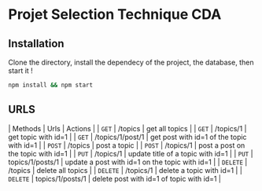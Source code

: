 # Projet Selection Technique CDA
## Installation
Clone the directory, install the dependecy of the project, the database, then start it !
```bash
npm install && npm start
```
## URLS
| Methods | Urls | Actions |
| `GET` | /topics | get all topics |
| `GET` | /topics/1 | get topic with id=1 |
| `GET` | /topics/1/post/1 | get post with id=1 of the topic with id=1 |
| `POST` | /topics | post a topic |
| `POST` | /topics/1 | post a post on the topic with id=1 |
| `PUT` | /topics/1 | update title of a topic with id=1 |
| `PUT` | topics/1/posts/1 | update a post with id=1 on the topic with id=1 |
| `DELETE` | /topics | delete all topics |
| `DELETE` | /topics/1 | delete a topic with id=1 |
| `DELETE` | topics/1/posts/1 | delete post with id=1 of topic with id=1 |
